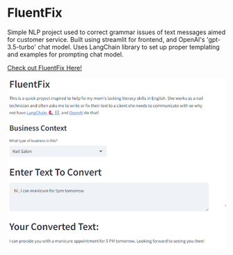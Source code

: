# FluentFix
Simple NLP project used to correct grammar issues of text messages aimed for customer service.
Built using streamlit for frontend, and OpenAI's 'gpt-3.5-turbo' chat model. Uses LangChain library
to set up proper templating and examples for prompting chat model.

[Check out FluentFix Here!](https://fluentfix.streamlit.app/)

![App Demo Img](example_screenshot.png)

